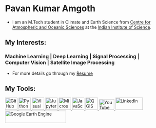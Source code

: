 # Pavan Kumar Amgoth

- I am an M.Tech student in Climate and Earth Science from [Centre for Atmospheric and Oceanic Sciences](https://caos.iisc.ac.in/) at the [Indian Institute of Science](https://iisc.ac.in/).

## My Interests:
### **Machine Learning | Deep Learning | Signal Processing | Computer Vision | Satellite Image Processing**


- For more details go through my [Resume](https://github.com/pavankz/pavankz/blob/main/Amgoth%20Pavan%20Kumar%20Resume.pdf)


## My Tools: 


<a href="https://github.com/pavankz">
    <img src="https://github.githubassets.com/images/modules/logos_page/GitHub-Mark.png" alt="GitHub" width="40" height="40">
</a>
<a href="https://www.python.org/">
    <img src="https://upload.wikimedia.org/wikipedia/commons/c/c3/Python-logo-notext.svg" alt="Python" width="40" height="40">
</a>
<a href="https://code.visualstudio.com/">
    <img src="https://upload.wikimedia.org/wikipedia/commons/9/9a/Visual_Studio_Code_1.35_icon.svg" alt="Visual Studio Code" width="40" height="40">
</a>
<a href="https://jupyter.org/">
    <img src="https://upload.wikimedia.org/wikipedia/commons/3/38/Jupyter_logo.svg" alt="Jupyter Notebook" width="40" height="40">
</a>
<a href="https://www.microsoft.com/en-us/microsoft-365/excel">
    <img src="https://upload.wikimedia.org/wikipedia/commons/3/34/Microsoft_Office_Excel_%282019%E2%80%93present%29.svg" alt="Microsoft Excel" width="40" height="40">
</a>
<a href="https://www.javascript.com/">
    <img src="https://upload.wikimedia.org/wikipedia/commons/9/99/Unofficial_JavaScript_logo_2.svg" alt="JavaScript" width="40" height="40">
</a>
<a href="https://www.qgis.org/">
    <img src="https://www.qgis.org/img/logosign.svg" alt="QGIS" width="40" height="40">
</a>
<a href="https://www.youtube.com/@pavankumaar__">
    <img src="https://upload.wikimedia.org/wikipedia/commons/4/42/YouTube_icon_%282013-2017%29.png" alt="YouTube" width="50" height="35">
</a>
<a href="https://www.linkedin.com/in/pavan-kumar-amgoth">
    <img src="https://upload.wikimedia.org/wikipedia/commons/0/01/LinkedIn_Logo.svg" alt="LinkedIn" width="90" height="40">
</a>

<a href="https://earthengine.google.com/">
    <img src="https://code.earthengine.google.com/images/GoogleEarthEngine_v1.png" alt="Google Earth Engine" width="200" height="40">
</a>


